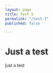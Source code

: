 ```yaml
---
layout: page
title: Test 2
permalink: "/test-2"
published: false

---
```

# Just a test

just a test